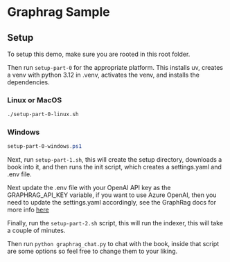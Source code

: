 # Graphrag Sample

## Setup
To setup this demo, make sure you are rooted in this root folder.

Then run `setup-part-0` for the appropriate platform.
This installs uv, creates a venv with python 3.12 in .venv, activates the venv, and installs the dependencies.

### Linux or MacOS
```bash
./setup-part-0-linux.sh
```
### Windows
```powershell
setup-part-0-windows.ps1
```

Next, run `setup-part-1.sh`, this will create the setup directory, downloads a book into it, and then runs the init script, which creates a settings.yaml and .env file.

Next update the .env file with your OpenAI API key as the GRAPHRAG_API_KEY variable, if you want to use Azure OpenAI, then you need to update the settings.yaml accordingly, see the GraphRag docs for more info [here](https://github.com/microsoft/graphrag/blob/main/docs/get_started.md)

Finally, run the `setup-part-2.sh` script, this will run the indexer, this will take a couple of minutes.

Then run `python graphrag_chat.py` to chat with the book, inside that script are some options so feel free to change them to your liking.
